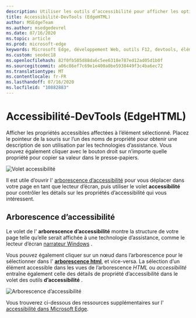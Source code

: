 ```yaml
---
description: Utiliser les outils d’accessibilité pour afficher les options vérifier et tester l’accessibilité des pages
title: Accessibilité-DevTools (EdgeHTML)
author: MSEdgeTeam
ms.author: msedgedevrel
ms.date: 07/16/2020
ms.topic: article
ms.prod: microsoft-edge
keywords: Microsoft Edge, développement Web, outils F12, devtools, éléments, accessibilité
ms.custom: seodec18
ms.openlocfilehash: 82f0fb505d88da6c5ee6318e787ed12ad05d1b0f
ms.sourcegitcommit: a06c86ef7c69e1e400a0be5938449f3c4ba6ec72
ms.translationtype: MT
ms.contentlocale: fr-FR
ms.lasthandoff: 07/16/2020
ms.locfileid: "10882883"
---
```

# Accessibilité-DevTools (EdgeHTML)  

Afficher les propriétés accessibles affectées à l’élément sélectionné. Placez le pointeur de la souris sur l’un des noms de propriété pour obtenir une description de son utilisation par les technologies d’assistance. Vous pouvez également cliquer avec le bouton droit sur n’importe quelle propriété pour copier sa valeur dans le presse-papiers.

![Volet accessibilité](../media/elements_accessibility.png)

Il est utile d’ouvrir l' [arborescence d’accessibilité](#accessibility-tree) pour vous déplacer dans votre page en tant que lecteur d’écran, puis utiliser le volet **accessibilité** pour contrôler les détails sur les propriétés d’accessibilité qui vous intéressent.

## Arborescence d’accessibilité  

Le volet de l' **arborescence d’accessibilité** montre la structure de votre page telle qu’elle serait affichée à une technologie d’assistance, comme le lecteur d’écran [narrateur Windows](https://support.microsoft.com/help/22798/windows-10-narrator-get-started) .

Vous pouvez également cliquer sur un nœud dans l’arborescence pour le sélectionner dans l' [**arborescence html**](../elements.md#html-tree-view), et vice-versa. La sélection d’un élément accessible dans les vues de l’arborescence *HTML* ou *accessibilité* entraîne également celle des détails de propriété d’accessibilité dans le volet des outils **d’accessibilité** . 

![Arborescence d’accessibilité](../media/elements_accessibility_tree.png)

Vous trouverez ci-dessous des ressources supplémentaires sur l' [accessibilité dans Microsoft Edge](../../accessibility.md).
